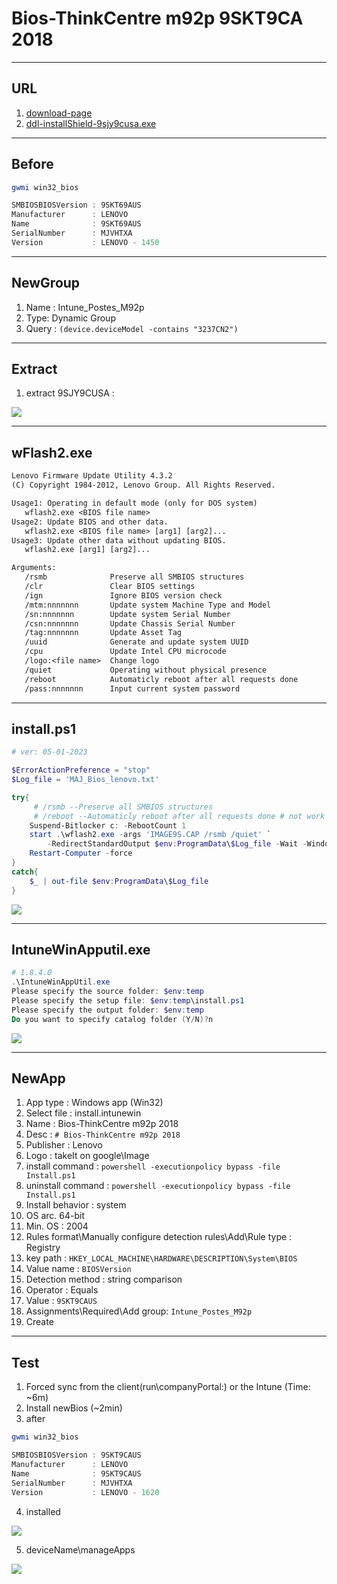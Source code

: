 # Bios-ThinkCentre m92p 9SKT9CA 2018

---

## URL
1. [download-page](https://support.lenovo.com/ca/en/downloads/ds029265-flash-bios-update-thinkcentre-edge-92-thinkcentre-m82-m92-and-m92p-thinkstation-e31)
2. [ddl-installShield-9sjy9cusa.exe](https://download.lenovo.com/pccbbs/thinkcentre_bios/9sjy9cusa.exe)

---

## Before
````ps1
gwmi win32_bios

SMBIOSBIOSVersion : 9SKT69AUS
Manufacturer      : LENOVO
Name              : 9SKT69AUS
SerialNumber      : MJVHTXA
Version           : LENOVO - 1450
````

---

## NewGroup
1. Name : Intune_Postes_M92p
2. Type: Dynamic Group
3. Query : `(device.deviceModel -contains "3237CN2")`

---

## Extract
1. extract 9SJY9CUSA :

[<img src="https://i.imgur.com/fq9U19K.png">](https://i.imgur.com/fq9U19K.png)

---

## wFlash2.exe
````txt
Lenovo Firmware Update Utility 4.3.2
(C) Copyright 1984-2012, Lenovo Group. All Rights Reserved.

Usage1: Operating in default mode (only for DOS system)
   wflash2.exe <BIOS file name>
Usage2: Update BIOS and other data.
   wflash2.exe <BIOS file name> [arg1] [arg2]...
Usage3: Update other data without updating BIOS.
   wflash2.exe [arg1] [arg2]...

Arguments:
   /rsmb              Preserve all SMBIOS structures
   /clr               Clear BIOS settings
   /ign               Ignore BIOS version check
   /mtm:nnnnnnn       Update system Machine Type and Model
   /sn:nnnnnnn        Update system Serial Number
   /csn:nnnnnnn       Update Chassis Serial Number
   /tag:nnnnnnn       Update Asset Tag
   /uuid              Generate and update system UUID
   /cpu               Update Intel CPU microcode
   /logo:<file name>  Change logo
   /quiet             Operating without physical presence
   /reboot            Automaticly reboot after all requests done
   /pass:nnnnnnn      Input current system password
````

---

## install.ps1
````ps1
# ver: 05-01-2023

$ErrorActionPreference = "stop"
$Log_file = 'MAJ_Bios_lenovo.txt'

try{
     # /rsmb --Preserve all SMBIOS structures
     # /reboot --Automaticly reboot after all requests done # not work popUp as the same m93p
    Suspend-Bitlocker c: -RebootCount 1
    start .\wflash2.exe -args 'IMAGE9S.CAP /rsmb /quiet' `
        -RedirectStandardOutput $env:ProgramData\$Log_file -Wait -WindowStyle Hidden
    Restart-Computer -force
}
catch{
    $_ | out-file $env:ProgramData\$Log_file
}
`````

[<img src="https://i.imgur.com/pmbQ077.png">](https://i.imgur.com/pmbQ077.png)

---

## IntuneWinApputil.exe
````ps1
# 1.8.4.0
.\IntuneWinAppUtil.exe
Please specify the source folder: $env:temp
Please specify the setup file: $env:temp\install.ps1
Please specify the output folder: $env:temp
Do you want to specify catalog folder (Y/N)?n
````

[<img src="https://i.imgur.com/1vZEPbN.png">](https://i.imgur.com/1vZEPbN.png)

---

## NewApp
1. App type : Windows app (Win32)
2. Select file : install.intunewin
3. Name : Bios-ThinkCentre m92p 2018
4. Desc : `# Bios-ThinkCentre m92p 2018`
5. Publisher : Lenovo
6. Logo : takeIt on google\Image
7. install command : `powershell -executionpolicy bypass -file Install.ps1`
8. uninstall command : `powershell -executionpolicy bypass -file Install.ps1`
9. Install behavior : system
10. OS arc. 64-bit
11. Min. OS : 2004
12. Rules format\Manually configure detection rules\Add\Rule type : Registry
13. key path : `HKEY_LOCAL_MACHINE\HARDWARE\DESCRIPTION\System\BIOS`
14. Value name : `BIOSVersion`
15. Detection method : string comparison
16. Operator : Equals
17. Value : `9SKT9CAUS`
18. Assignments\Required\Add group: `Intune_Postes_M92p`
19. Create

---

## Test
1. Forced sync from the client(run\companyPortal:) or the Intune (Time: ~6m)
2. Install newBios (~2min)
3. after
````ps1
gwmi win32_bios

SMBIOSBIOSVersion : 9SKT9CAUS
Manufacturer      : LENOVO
Name              : 9SKT9CAUS
SerialNumber      : MJVHTXA
Version           : LENOVO - 1620
````
4. installed

[<img src="https://i.imgur.com/uXfhquo.png">](https://i.imgur.com/uXfhquo.png)

5. deviceName\manageApps

[<img src="https://i.imgur.com/HBqy8ah.png">](https://i.imgur.com/HBqy8ah.png)
